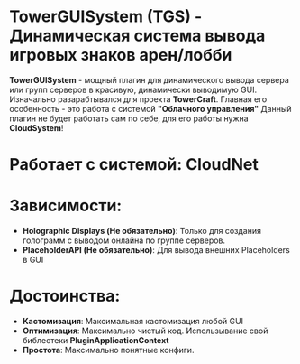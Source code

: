 # TowerGUISystem (TGS) - Динамическая система вывода игровых знаков арен/лобби

**TowerGUISystem** - мощный плагин для динамического вывода сервера или групп серверов в красивую, динамически выводимую GUI.
Изначально разарабтывался для проекта **TowerCraft**.
Главная его особенность - это работа с системой **"Облачного управления"**
Данный плагин не будет работать сам по себе, для его работы нужна **CloudSystem**!

# Работает с системой: **CloudNet**

# Зависимости:
 - **Holographic Displays (Не обязательно)**: Только для создания голограмм с выводом онлайна по группе серверов.
 - **PlaceholderAPI (Не обязательно)**: Для вывода внешних Placeholders в GUI
 
# Достоинства:
 - **Кастомизация**: Максимальная кастомизация любой GUI
 - **Оптимизация**: Максимально чистый код. Использывание свой библеотеки **PluginApplicationContext**
 - **Простота**: Максимально понятные конфиги.
